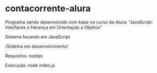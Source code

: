 # contacorrente-alura
Programa sendo desenvolvido com base no curso da Alura: "JavaScript: Interfaces e Herança em Orientação a Objetos"

Sistema focando em JavaScript

/Sistema em desenvolvimento/

Requisitos: nodejs

Execução: node index.js

